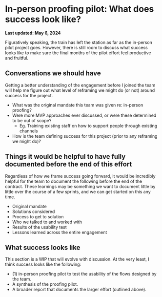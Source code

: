 # In-person proofing pilot: What does success look like?

**Last updated: May 6, 2024**

Figuratively speaking, the train has left the station as far as the in-person pilot project goes. However, there is still room to discuss what success looks like to make sure the final months of the pilot effort feel productive and fruitful.

## Conversations we should have

Getting a better understanding of the engagement before I joined the team will help me figure out what level of reframing we might do (or not) around success for the project.

- What was the original mandate this team was given re: in-person proofing?
- Were more MVP approaches ever discussed, or were these determined to be out of scope?
  - Eg. Training existing staff on how to support people through existing channels
- How is the team defining success for this project (prior to any reframing we might do)?

## Things it would be helpful to have fully documented before the end of this effort

Regardless of how we frame success going forward, it would be incredibly helpful for the team to document the following before the end of the contract. These learnings may be something we want to document little by little over the course of a few sprints, and we can get started on this any time.

- Original mandate
- Solutions considered
- Process to get to solution
- Who we talked to and worked with
- Results of the usability test
- Lessons learned across the entire engagement

## What success looks like

This section is a WIP that will evolve with discussion. At the very least, I think success looks like the following:

- (1) in-person proofing pilot to test the usability of the flows designed by the team.
- A synthesis of the proofing pilot.
- A broader report that documents the larger effort (outlined above).
